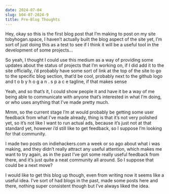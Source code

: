 ```yaml
---
date: 2024-07-04
slug: b04-07-2024-9
title: Pre-Blog Thoughts
---
```



Hey, okay so this is the first blog post that I’m making to post on my site tobyhogan.space, I haven’t actually built the blog aspect of the site yet, I’m sort of just doing this as a test to see if I think it will be a useful tool in the development of some projects…

So yeah, I thought I could use this medium as a way of providing some updates about the status of projects that I’m working on, if I did add it to the site officially, i’d probably have some sort of link at the top of the site to go to the specific blog section, that’d be cool, probably next to the github logo and t o b y  h o g a n . s p a c e tagline, if that makes sense


Yeah, and so that’s it, I could show people it and have it be a way of me being able to communicate with anyone that’s interested in what I’m doing, or who uses anything that I’ve made pretty much.

Mmm, so the current stage I’m at would probably be getting some user feedback from what I’ve made already, thing is that it’s not very polished yet, so it’s not like I want to run actual ads, because it’s just not at that standard yet, however i’d still like to get feedback, so I suppose I’m looking for that community.

I made two posts on indiehackers.com a week or so ago about what i was making, and they didn’t really attract any useful attention, which makes me want to try again, as in the past I’ve got some really useful feedback from there, and it’s just quite a neat community all around. So I suppose that could be a next move? 

I would like to get this blog up though, even from writing now it seems like a useful idea. I’ve sort of had blogs in the past, made some posts here and there, nothing super consistent though but I’ve always liked the idea.
